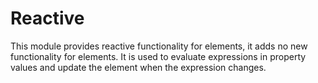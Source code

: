 # Reactive
This module provides reactive functionality for elements, it adds no new functionality for elements. 
It is used to evaluate expressions in property values and update the element when the expression changes.



